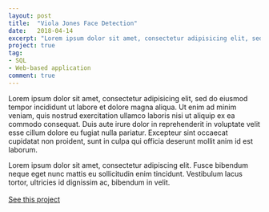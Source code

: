 ```yaml
---
layout: post
title:  "Viola Jones Face Detection"
date:   2018-04-14
excerpt: "Lorem ipsum dolor sit amet, consectetur adipisicing elit, sed do eiusmod"
project: true
tag:
- SQL 
- Web-based application
comment: true
---
```



Lorem ipsum dolor sit amet, consectetur adipisicing elit, sed do eiusmod
tempor incididunt ut labore et dolore magna aliqua. Ut enim ad minim veniam,
quis nostrud exercitation ullamco laboris nisi ut aliquip ex ea commodo
consequat. Duis aute irure dolor in reprehenderit in voluptate velit esse
cillum dolore eu fugiat nulla pariatur. Excepteur sint occaecat cupidatat non
proident, sunt in culpa qui officia deserunt mollit anim id est laborum.

Lorem ipsum dolor sit amet, consectetur adipiscing elit. Fusce bibendum neque eget nunc mattis eu sollicitudin enim tincidunt. Vestibulum lacus tortor, ultricies id dignissim ac, bibendum in velit.
<br><br>
<a align="center" class="btn zoombtn" href="https://github.com/Zhenye-Na/viola-jones-face-detection">See this project</a>